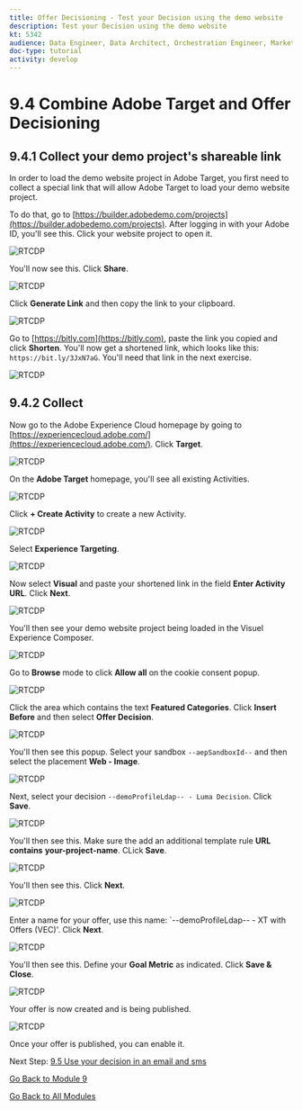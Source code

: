 ```yaml
---
title: Offer Decisioning - Test your Decision using the demo website
description: Test your Decision using the demo website
kt: 5342
audience: Data Engineer, Data Architect, Orchestration Engineer, Marketer
doc-type: tutorial
activity: develop
---
```

# 9.4 Combine Adobe Target and Offer Decisioning

## 9.4.1 Collect your demo project's shareable link

In order to load the demo website project in Adobe Target, you first need to collect a special link that will allow Adobe Target to load your demo website project.

To do that, go to [https://builder.adobedemo.com/projects](https://builder.adobedemo.com/projects). After logging in with your Adobe ID, you'll see this. Click your website project to open it.

![RTCDP](./images/builder1.png)

You'll now see this. Click **Share**. 

![RTCDP](./images/builder2.png)

Click **Generate Link** and then copy the link to your clipboard.

![RTCDP](./images/builder3.png)

Go to [https://bitly.com](https://bitly.com), paste the link you copied and click **Shorten**. You'll now get a shortened link, which looks like this: `https://bit.ly/3JxN7aG`. You'll need that link in the next exercise.

![RTCDP](./images/builder4.png)

## 9.4.2 Collect

Now go to the Adobe Experience Cloud homepage by going to [https://experiencecloud.adobe.com/](https://experiencecloud.adobe.com/). Click **Target**.

![RTCDP](../module6/images/excl.png)

On the **Adobe Target** homepage, you'll see all existing Activities.

![RTCDP](../module6/images/exclatov.png)

Click **+ Create Activity** to create a new Activity.

![RTCDP](../module6/images/exclatcr.png)

Select **Experience Targeting**.

![RTCDP](./images/exclatcrxt.png)

Now select **Visual** and paste your shortened link in the field **Enter Activity URL**. Click **Next**.

![RTCDP](./images/exclatcrxt1.png)

You'll then see your demo website project being loaded in the Visuel Experience Composer.

![RTCDP](./images/vec1.png)

Go to **Browse** mode to click **Allow all** on the cookie consent popup.

![RTCDP](./images/vec2.png)

Click the area which contains the text **Featured Categories**. Click **Insert Before** and then select **Offer Decision**.

![RTCDP](./images/vec3.png)

You'll then see this popup. Select your sandbox `--aepSandboxId--` and then select the placement **Web - Image**.

![RTCDP](./images/vec4.png)

Next, select your decision `--demoProfileLdap-- - Luma Decision`. Click **Save**.

![RTCDP](./images/vec5.png)

You'll then see this. Make sure the add an additional template rule **URL** **contains** **your-project-name**. CLick **Save**.

![RTCDP](./images/vec6.png)

You'll then see this. Click **Next**.

![RTCDP](./images/vec7.png)

Enter a name for your offer, use this name: `--demoProfileLdap-- - XT with Offers (VEC)'. Click **Next**.

![RTCDP](./images/vec8.png)

You'll then see this. Define your **Goal Metric** as indicated. Click **Save & Close**.

![RTCDP](./images/vec9.png)

Your offer is now created and is being published.

![RTCDP](./images/vec10.png)

Once your offer is published, you can enable it.

Next Step: [9.5 Use your decision in an email and sms](./ex5.md)

[Go Back to Module 9](./offer-decisioning.md)

[Go Back to All Modules](./../../overview.md)
